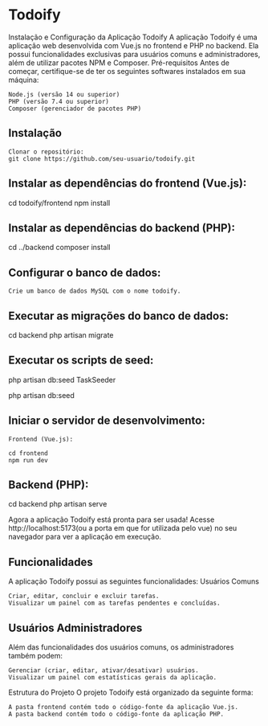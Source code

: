 # Todoify
Instalação e Configuração da Aplicação Todoify
A aplicação Todoify é uma aplicação web desenvolvida com Vue.js no frontend e PHP no backend. Ela possui funcionalidades exclusivas para usuários comuns e administradores, além de utilizar pacotes NPM e Composer.
Pré-requisitos
Antes de começar, certifique-se de ter os seguintes softwares instalados em sua máquina:

    Node.js (versão 14 ou superior)
    PHP (versão 7.4 ou superior)
    Composer (gerenciador de pacotes PHP)

## Instalação

    Clonar o repositório:
    git clone https://github.com/seu-usuario/todoify.git

## Instalar as dependências do frontend (Vue.js):

cd todoify/frontend
npm install

## Instalar as dependências do backend (PHP):

cd ../backend
composer install

## Configurar o banco de dados:

    Crie um banco de dados MySQL com o nome todoify.

## Executar as migrações do banco de dados:

cd backend
php artisan migrate

## Executar os scripts de seed:

php artisan db:seed TaskSeeder

php artisan db:seed

## Iniciar o servidor de desenvolvimento:

    Frontend (Vue.js):

    cd frontend
    npm run dev

## Backend (PHP):

cd backend
php artisan serve

Agora a aplicação Todoify está pronta para ser usada! Acesse http://localhost:5173(ou a porta em que for utilizada pelo vue) no seu navegador para ver a aplicação em execução.
## Funcionalidades
A aplicação Todoify possui as seguintes funcionalidades:
Usuários Comuns

    Criar, editar, concluir e excluir tarefas.
    Visualizar um painel com as tarefas pendentes e concluídas.

## Usuários Administradores
Além das funcionalidades dos usuários comuns, os administradores também podem:

    Gerenciar (criar, editar, ativar/desativar) usuários.
    Visualizar um painel com estatísticas gerais da aplicação.

Estrutura do Projeto
O projeto Todoify está organizado da seguinte forma:

    A pasta frontend contém todo o código-fonte da aplicação Vue.js.
    A pasta backend contém todo o código-fonte da aplicação PHP.
